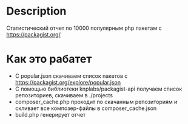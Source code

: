 # Description

Статистический отчет по 10000 популярным php пакетам с https://packagist.org/

# Как это рабатет

- С popular.json cкачиваем список пакетов с https://packagist.org/explore/popular.json
- С помощью библиотеки knplabs/packagist-api получаем список репозиториев, скачиваем в ./projects
- composer_cache.php проходит по скачанным репозиториям и скливает все композер-файлы в composer_cache.json
- build.php генерирует отчет